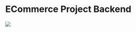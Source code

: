# ECommerce Project Backend



### 
<img src="https://github.com/JasonOuyang8000/ecommerce_project_backend/blob/main/erd/erd.JPG" >
